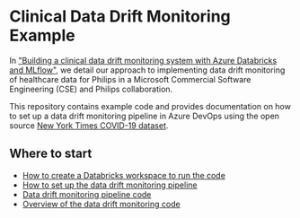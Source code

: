 # Clinical Data Drift Monitoring Example

In ["Building a clinical data drift monitoring system with Azure Databricks and MLflow"](URL), we detail our approach to implementing data drift monitoring of healthcare data for Philips in a Microsoft Commercial Software Engineering (CSE) and Philips collaboration.

This repository contains example code and provides documentation on how to set up a data drift monitoring pipeline in Azure DevOps using the open source [New York Times COVID-19 dataset](https://github.com/nytimes/covid-19-data).

## Where to start

- [How to create a Databricks workspace to run the code](docs/README.md)
- [How to set up the data drift monitoring pipeline](docs/mlops_example_data_drift_project.md)
- [Data drift monitoring pipeline code](.azure_pipelines/data_drift.yml)
- [Overview of the data drift monitoring code](projects/ExampleDataDriftProject/README.md)
